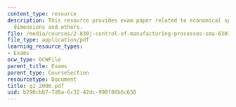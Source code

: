 ```yaml
---
content_type: resource
description: This resource provides exam paper related to economical spc, estimated
  dimensions and others.
file: /media/courses/2-830j-control-of-manufacturing-processes-sma-6303-spring-2008/b290cbb77d8a6c3242dc998f86b6c650_q1_2006.pdf
file_type: application/pdf
learning_resource_types:
- Exams
ocw_type: OCWFile
parent_title: Exams
parent_type: CourseSection
resourcetype: Document
title: q1_2006.pdf
uid: b290cbb7-7d8a-6c32-42dc-998f86b6c650
---
```

